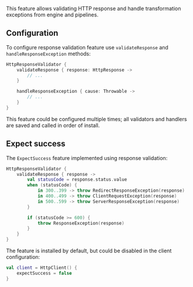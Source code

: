 [//]: # (title: Response Validation)

<include src="lib.md" include-id="outdated_warning"/>

This feature allows validating HTTP response and handle transformation exceptions from engine and pipelines.



## Configuration

To configure response validation feature use `validateResponse` and `handleResponseException` methods:

```kotlin
HttpResponseValidator {
    validateResponse { response: HttpResponse ->
        // ...
    }

    handleResponseException { cause: Throwable ->
        // ...
    }
}
```

This feature could be configured multiple times; all validators and handlers are saved and called in order of install.

## Expect success

The `ExpectSuccess` feature implemented using response validation:

```kotlin
HttpResponseValidator {
    validateResponse { response ->
        val statusCode = response.status.value
        when (statusCode) {
            in 300..399 -> throw RedirectResponseException(response)
            in 400..499 -> throw ClientRequestException(response)
            in 500..599 -> throw ServerResponseException(response)
        }

        if (statusCode >= 600) {
            throw ResponseException(response)
        }
    }
}
```

The feature is installed by default, but could be disabled in the client configuration:

```kotlin
val client = HttpClient() {
    expectSuccess = false
}
```